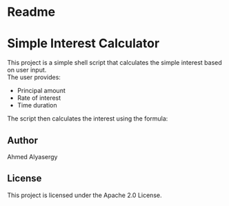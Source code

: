 # Readme
# Simple Interest Calculator

This project is a simple shell script that calculates the simple interest based on user input.  
The user provides:
- Principal amount
- Rate of interest
- Time duration

The script then calculates the interest using the formula:

## Author
Ahmed Alyasergy

## License
This project is licensed under the Apache 2.0 License.
